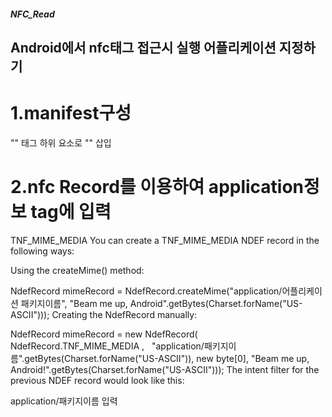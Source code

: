 ##### NFC_Read

## Android에서 nfc태그 접근시 실행 어플리케이션 지정하기

# 1.manifest구성

  "<intent-filter>" 태그 하위 요소로
  "<dcatata android:mimeType="appliion/" />" 삽입
 
 
 
# 2.nfc Record를 이용하여 application정보 tag에 입력

TNF_MIME_MEDIA
You can create a TNF_MIME_MEDIA NDEF record in the following ways:

Using the createMime() method:

NdefRecord mimeRecord = NdefRecord.createMime("application/어플리케이션 패키지이름",
    "Beam me up, Android".getBytes(Charset.forName("US-ASCII")));
Creating the NdefRecord manually:

NdefRecord mimeRecord = new NdefRecord(
    NdefRecord.TNF_MIME_MEDIA ,
    "application/패키지이름".getBytes(Charset.forName("US-ASCII")),
    new byte[0], "Beam me up, Android!".getBytes(Charset.forName("US-ASCII")));
The intent filter for the previous NDEF record would look like this:

application/패키지이름 입력






